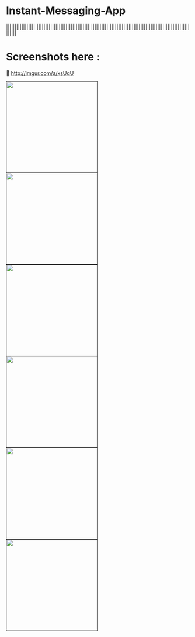 # Instant-Messaging-App
||||||||||||||||||||||||||||||||||||||||||||||||||||||||||||||||||||||||||||||||||||||||||||||||||||||||||||||||||

# Screenshots here :

:link: http://imgur.com/a/xsUqU

                                                                                                                      
                                                                                                                      


<a href=""><img src="" align="left" width="250"></a>
<a href=""><img src="" align="left" width="250"></a>
<a href=""><img src="" align="left" width="250"></a>
<a href=""><img src="" align="left" width="250"></a>
<a href=""><img src="" align="left" width="250"></a>
<a href=""><img src="" align="left" width="250"></a>
